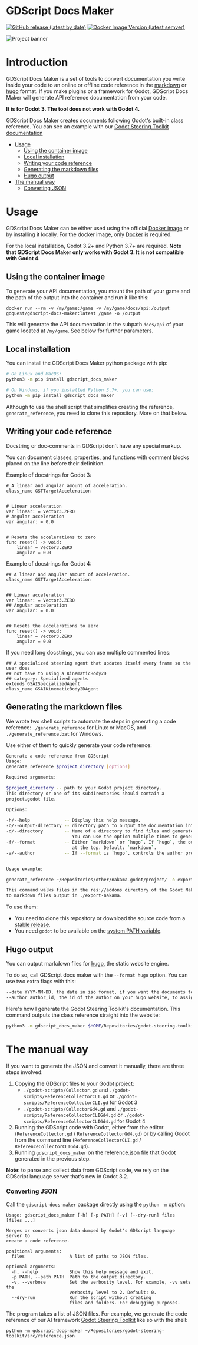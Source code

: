 # GDScript Docs Maker

[![GitHub release (latest by date)](https://img.shields.io/github/v/release/gdquest/gdscript-docs-maker)](https://github.com/GDQuest/gdscript-docs-maker) [![Docker Image Version (latest semver)](https://img.shields.io/docker/v/gdquest/gdscript-docs-maker?label=Docker%20tag&sort=semver)](https://hub.docker.com/repository/docker/gdquest/gdscript-docs-maker)

![Project banner](./assets/gdscript-docs-maker-banner.svg)

# Introduction

GDScript Docs Maker is a set of tools to convert documentation you write inside your code to an online or offline code reference in the [markdown](https://daringfireball.net/projects/markdown/syntax) or [hugo](https://gohugo.io/) format. If you make plugins or a framework for Godot, GDScript Docs Maker will generate API reference documentation from your code.

**It is for Godot 3. The tool does not work with Godot 4.**

GDScript Docs Maker creates documents following Godot's built-in class reference. You can see an example with our [Godot Steering Toolkit documentation](https://gdquest.gitbook.io/godot-3-steering-ai-framework-reference/)

<!-- markdown-toc start - Don't edit this section. Run M-x markdown-toc-refresh-toc -->

- [Usage](#usage)
    * [Using the container image](#using-the-container-image)
    * [Local installation](#local-installation)
    * [Writing your code reference](#writing-your-code-reference)
    * [Generating the markdown files](#generating-the-markdown-files)
    * [Hugo output](#hugo-output)
- [The manual way](#the-manual-way)
    + [Converting JSON](#converting-json)

<!-- markdown-toc end -->

# Usage

GDScript Docs Maker can be either used using the official [Docker image](https://hub.docker.com/r/gdquest/gdscript-docs-maker) or by installing it locally. For the docker image, only [Docker](https://www.docker.com/get-started) is required.

For the local installation, Godot 3.2+ and Python 3.7+ are required. **Note that GDScript Docs Maker only works with Godot 3. It is not compatible with Godot 4.**

## Using the container image

To generate your API documentation, you mount the path of your game and the path of the output into the container and run it like this:

```
docker run --rm -v /my/game:/game -v /my/game/docs/api:/output gdquest/gdscript-docs-maker:latest /game -o /output
```

This will generate the API documentation in the subpath `docs/api` of your game located at `/my/game`. See below for further parameters.

## Local installation

You can install the GDScript Docs Maker python package with pip:

```bash
# On Linux and MacOS:
python3 -m pip install gdscript_docs_maker

# On Windows, if you installed Python 3.7+, you can use:
python -m pip install gdscript_docs_maker
```

Although to use the shell script that simplifies creating the reference, `generate_reference`, you need to clone this repository. More on that below.

## Writing your code reference

Docstring or doc-comments in GDScript don't have any special markup.

You can document classes, properties, and functions with comment blocks placed on the line before their definition.

Example of docstrings for Godot 3:

```gdscript
# A linear and angular amount of acceleration.
class_name GSTTargetAcceleration


# Linear acceleration
var linear: = Vector3.ZERO
# Angular acceleration
var angular: = 0.0


# Resets the accelerations to zero
func reset() -> void:
	linear = Vector3.ZERO
	angular = 0.0
```

Example of docstrings for Godot 4:

```gdscript
## A linear and angular amount of acceleration.
class_name GSTTargetAcceleration


## Linear acceleration
var linear: = Vector3.ZERO
## Angular acceleration
var angular: = 0.0


## Resets the accelerations to zero
func reset() -> void:
	linear = Vector3.ZERO
	angular = 0.0
```

If you need long docstrings, you can use multiple commented lines:

```gdscript
## A specialized steering agent that updates itself every frame so the user does
## not have to using a KinematicBody2D
## category: Specialized agents
extends GSAISpecializedAgent
class_name GSAIKinematicBody2DAgent
```

## Generating the markdown files

We wrote two shell scripts to automate the steps in generating a code reference: `./generate_reference` for Linux or MacOS, and `./generate_reference.bat` for Windows.

Use either of them to quickly generate your code reference:

```bash
Generate a code reference from GDScript
Usage:
generate_reference $project_directory [options]

Required arguments:

$project_directory -- path to your Godot project directory.
This directory or one of its subdirectories should contain a
project.godot file.

Options:

-h/--help             -- Display this help message.
-o/--output-directory -- directory path to output the documentation into.
-d/--directory        -- Name of a directory to find files and generate the code reference in the Godot project.
                         You can use the option multiple times to generate a reference for multiple directories.
-f/--format           -- Either `markdown` or `hugo`. If `hugo`, the output document includes a TOML front-matter
                         at the top. Default: `markdown`.
-a/--author           -- If --format is `hugo`, controls the author property in the TOML front-matter.


Usage example:

generate_reference ~/Repositories/other/nakama-godot/project/ -o export-nakama -d addons

This command walks files in the res://addons directory of the Godot Nakama project, and converts it
to markdown files output in ./export-nakama.
```

To use them:

- You need to clone this repository or download the source code from a [stable release](https://github.com/GDQuest/gdscript-docs-maker/releases).
- You need `godot` to be available on the [system PATH variable](<https://en.wikipedia.org/wiki/PATH_(variable)>).

## Hugo output

You can output markdown files for [hugo](https://gohugo.io/), the static website engine.

To do so, call GDScript docs maker with the `--format hugo` option. You can use two extra flags with this:

```bash
--date YYYY-MM-DD, the date in iso format, if you want the documents to have a date other than today. Default: datetime.date.today()
--author author_id, the id of the author on your hugo website, to assign an the author for the documents. Default: ""
```

Here's how I generate the Godot Steering Toolkit's documentation. This command outputs the class reference straight into the website:

```bash
python3 -m gdscript_docs_maker $HOME/Repositories/godot-steering-toolkit/project/reference.json --format hugo --author razoric --path $HOME/Repositories/website/content/docs/godot-steering-toolkit/reference/classes/
```

# The manual way

If you want to generate the JSON and convert it manually, there are three steps involved:

1. Copying the GDScript files to your Godot project:
    - `./godot-scripts/Collector.gd` and `./godot-scripts/ReferenceCollectorCLI.gd` or `./godot-scripts/ReferenceCollectorCLI.gd` for Godot 3
    - `./godot-scripts/CollectorGd4.gd` and `./godot-scripts/ReferenceCollectorCLIGd4.gd` or `./godot-scripts/ReferenceCollectorCLIGd4.gd` for Godot 4
2. Running the GDScript code with Godot, either from the editor (`ReferenceCollector.gd` / `ReferenceCollectorGd4.gd`) or by calling Godot from the command line (`ReferenceCollectorCLI.gd` / `ReferenceCollectorCLIGd4.gd`).
3. Running `gdscript_docs_maker` on the reference.json file that Godot generated in the previous step.

<!-- TODO: turn into a note block on the website. -->

**Note**: to parse and collect data from GDScript code, we rely on the GDScript language server that's new in Godot 3.2.

### Converting JSON

Call the `gdscript-docs-maker` package directly using the `python -m` option:

```
Usage: gdscript_docs_maker [-h] [-p PATH] [-v] [--dry-run] files [files ...]

Merges or converts json data dumped by Godot's GDScript language server to
create a code reference.

positional arguments:
  files                 A list of paths to JSON files.

optional arguments:
  -h, --help            Show this help message and exit.
  -p PATH, --path PATH  Path to the output directory.
  -v, --verbose         Set the verbosity level. For example, -vv sets the
                        verbosity level to 2. Default: 0.
  --dry-run             Run the script without creating
                        files and folders. For debugging purposes.
```

The program takes a list of JSON files. For example, we generate the code reference of our AI framework [Godot Steering Toolkit](https://github.com/GDQuest/godot-steering-toolkit/) like so with the shell:

```fish
python -m gdscript-docs-maker ~/Repositories/godot-steering-toolkit/src/reference.json
```
